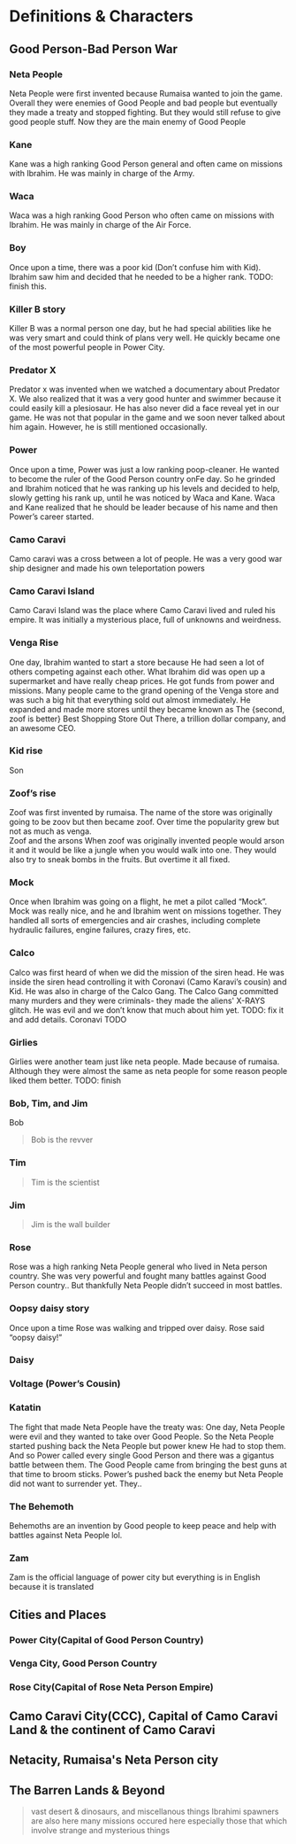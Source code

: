 # Definitions & Characters 

## Good Person-Bad Person War

### Neta People
Neta People were first invented because Rumaisa wanted to join the game. Overall they were enemies of Good People and bad people but eventually they made a treaty and stopped fighting.  But they would still refuse to give good people stuff. Now they are the main enemy of Good People


### Kane
Kane was a high ranking Good Person general and often came on missions with Ibrahim. He was mainly in charge of the Army. 
### Waca
Waca was a high ranking Good Person who often came on missions with Ibrahim. He was mainly in charge of the Air Force.
### Boy
Once upon a time, there was a poor kid (Don’t confuse him with Kid). Ibrahim saw him and decided that he needed to be a higher rank. TODO: finish this.


### Killer B story
Killer B was a normal person one day, but he had special abilities like he was very smart and could think of plans very well. He quickly became one of the most powerful people in Power City.
### Predator X
 Predator x was invented when we watched a documentary about Predator X. We also realized that it was a very good hunter and swimmer because it could easily kill a plesiosaur. He has also never did a face reveal yet in our game. He was not that popular in the game and we soon never talked about him again. However, he is still mentioned occasionally.
### Power
Once upon a time, Power was just a low ranking poop-cleaner. He wanted to become the ruler of the Good Person country onFe day. So he grinded and Ibrahim noticed that he was ranking up his levels and decided to help, slowly getting his rank up, until he was noticed by Waca and Kane. Waca and Kane realized that he should be leader because of his name and then Power’s career started. 

### Camo Caravi
Camo caravi was a cross between a lot of people. He was a very good war ship designer and made his own teleportation powers  

### Camo Caravi Island
Camo Caravi Island was the place where Camo Caravi lived and ruled his empire. It was initially a mysterious place, full of unknowns and weirdness. 

### Venga Rise
One day, Ibrahim wanted to start a store because He had seen a lot of others competing against each other. What Ibrahim did was open up a supermarket and have really cheap prices. He got funds from power and missions. Many people came to the grand opening of the Venga store and was such a big hit that everything sold out almost immediately. He expanded and made more stores until they became known as The {second, zoof is better} Best Shopping Store Out There, a trillion dollar company, and an awesome CEO.

### Kid rise
Son 

### Zoof’s rise
Zoof was first invented by rumaisa. The name of the store was originally going to be zoov but then became zoof. Over time the popularity grew but not as much as venga.   
Zoof and the arsons
 When zoof was originally invented people would arson it and it would be like a jungle when you would walk into one. They would also try to sneak bombs in the fruits.
But overtime it all fixed.


### Mock 
Once when Ibrahim was going on a flight, he met a pilot called “Mock”. Mock was really nice, and he and Ibrahim went on missions together. They handled all sorts of emergencies and air crashes, including complete hydraulic failures, engine failures, crazy fires, etc.


### Calco
Calco was first heard of when we did the mission of the siren head. He was inside the siren head controlling it with Coronavi (Camo Karavi’s cousin) and Kid. He was also in charge of the Calco Gang. The Calco Gang committed many murders and they were criminals- they made the aliens' X-RAYS glitch. He was evil and we don’t know that much about him yet. TODO: fix it and add details.
Coronavi
TODO 

### Girlies
Girlies were another team just like neta people. Made because of rumaisa. Although they were almost the same as neta people for some reason people liked them better. TODO: finish

### Bob, Tim, and Jim
Bob
> Bob is the revver
### Tim
> Tim is the scientist
### Jim
> Jim is the wall builder
### Rose 

Rose was a high ranking Neta People general who lived in Neta person country. She was very powerful and fought many battles against Good Person country.. But thankfully Neta People didn’t succeed in most battles.
### Oopsy daisy story
Once upon a time Rose was walking and tripped over daisy. Rose said “oopsy daisy!”
### Daisy
### Voltage (Power’s Cousin)
### Katatin
The fight that made Neta People have the treaty was: One day, Neta People were evil and they wanted to take over Good People. So the Neta People started pushing back the Neta People but power knew He had to stop them. And so Power called every single Good Person and there was a gigantus battle between them. The Good People came from bringing the best guns at that time to broom sticks. Power’s pushed back the enemy but Neta People did not want to surrender yet. They.. 
### The Behemoth 

Behemoths are an invention by Good people to keep peace and help with battles against Neta People lol.

### Zam
Zam is the official language of power city but everything is in English because it is translated

## Cities and Places

### Power City(Capital of Good Person Country)
### Venga City, Good Person Country
### Rose City(Capital of Rose Neta Person Empire)
## Camo Caravi City(CCC), Capital of Camo Caravi Land & the continent of Camo Caravi
## Netacity, Rumaisa's Neta Person city
## The Barren Lands & Beyond
> vast desert & dinosaurs, and miscellanous things
> Ibrahimi spawners are also here
> many missions occured here especially those that which involve strange and mysterious things

